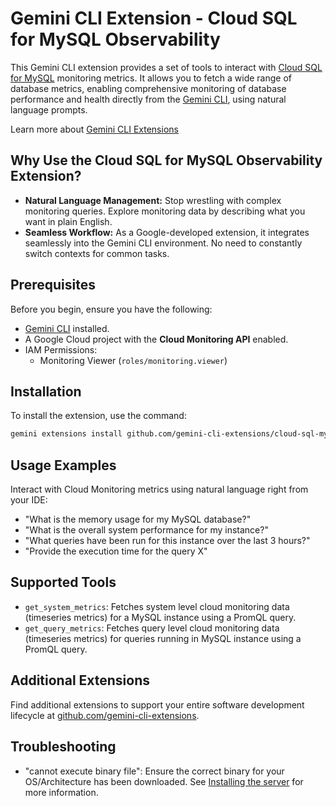 # Gemini CLI Extension - Cloud SQL for MySQL Observability

This Gemini CLI extension provides a set of tools to interact with [Cloud SQL for MySQL](https://cloud.google.com/sql/docs/mysql) monitoring metrics. It allows you to fetch a wide range of database metrics, enabling comprehensive monitoring of database performance and health directly from the [Gemini CLI](https://google-gemini.github.io/gemini-cli/), using natural language prompts.

Learn more about [Gemini CLI Extensions](https://github.com/google-gemini/gemini-cli/blob/main/docs/extension.md)

## Why Use the Cloud SQL for MySQL Observability Extension?

* **Natural Language Management:** Stop wrestling with complex monitoring queries. Explore monitoring data by describing what you want in plain English.
* **Seamless Workflow:** As a Google-developed extension, it integrates seamlessly into the Gemini CLI environment. No need to constantly switch contexts for common tasks.

## Prerequisites

Before you begin, ensure you have the following:

* [Gemini CLI](https://github.com/google-gemini/gemini-cli) installed.
* A Google Cloud project with the **Cloud Monitoring API** enabled.
* IAM Permissions:
  * Monitoring Viewer (`roles/monitoring.viewer`)

## Installation

To install the extension, use the command:

```bash
gemini extensions install github.com/gemini-cli-extensions/cloud-sql-mysql-observability
```

## Usage Examples

Interact with Cloud Monitoring metrics using natural language right from your IDE:

* "What is the memory usage for my MySQL database?"
* "What is the overall system performance for my instance?"
* "What queries have been run for this instance over the last 3 hours?"
* "Provide the execution time for the query X"

## Supported Tools

* `get_system_metrics`: Fetches system level cloud monitoring data (timeseries metrics) for a MySQL instance using a PromQL query.
* `get_query_metrics`: Fetches query level cloud monitoring data (timeseries metrics) for queries running in MySQL instance using a PromQL query.

## Additional Extensions

Find additional extensions to support your entire software development lifecycle at [github.com/gemini-cli-extensions](https://github.com/gemini-cli-extensions).

## Troubleshooting

* "cannot execute binary file": Ensure the correct binary for your OS/Architecture has been downloaded. See [Installing the server](https://googleapis.github.io/genai-toolbox/getting-started/introduction/#installing-the-server) for more information.
